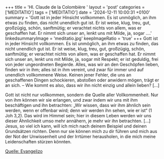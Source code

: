 +++
title = 'Hl. Claude de la Colombière  '
layout = 'post'
categories = ['MEDITATIO']
tags = ['MEDITATIO']
date = '2024-12-11 10:00:31 +0100'
summary = 'Gott ist in jeder Hinsicht vollkommen. Es ist unmöglich, an ihm etwas zu finden, das nicht unendlich gut ist. Er ist weise, klug, treu, gut, großzügig, schön, sanftmütig; er verachtet nichts von allem, was er geschaffen hat. Er nimmt sich unser an, lenkt uns mit Milde, ja, sogar ....'
linkedsummaryImage = 'meditatio.jpg'
keepImageRatio = 'true'
+++
Gott ist in jeder Hinsicht vollkommen. Es ist unmöglich, an ihm etwas zu finden, das nicht unendlich gut ist. Er ist weise, klug, treu, gut, großzügig, schön, sanftmütig; er verachtet nichts von allem, was er geschaffen hat. Er nimmt sich unser an, lenkt uns mit Milde, ja, sogar mit Respekt; er ist geduldig, frei von jeder ungeordneten Begierde.<!--more--> Alles, was wir an den Geschöpfen lieben, finden wir in ihm; alles ist in ihm vereint, und zwar für immer und auf unendlich vollkommene Weise. Keinen jener Fehler, die uns an geschaffenen Dingen schockieren, abstoßen oder anwidern mögen, trägt er an sich. – Wie kommt es also, dass wir ihn nicht einzig und allein lieben? […]
 
Gott ist nicht nur vollkommen, sondern die Quelle aller Vollkommenheit. Nur von ihm können wir sie erlangen, und zwar indem wir uns mit ihm beschäftigen und ihn betrachten: „Wir wissen, dass wir ihm ähnlich sein werden, wenn er offenbar wird; denn wir werden ihn sehen, wie er ist“ (1 Joh 3,2). Das wird im Himmel sein; hier in diesem Leben werden wir uns dieser Ähnlichkeit umso mehr annähern, je mehr wir ihn betrachten. […] Jesus, so viel ich kann, will ich mich nach deinem Beispiel und deinen Grundsätzen richten. Denn nur sie können mich zu dir führen und mich aus der Not der Unwissenheit und der Irrtümer herausholen, in die mich meine Leidenschaften stürzen könnten.
 
 



[Quelle: Evangelizo](https://evangeliumtagfuertag.org/DE/gospel)

